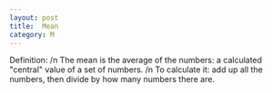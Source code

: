 ```yaml
---
layout: post
title:  Mean
category: M
---
```


Definition:
  /n The mean is the average of the numbers: a calculated "central" value of a set of numbers. 
  /n To calculate it: add up all the numbers, then divide by how many numbers there are.
